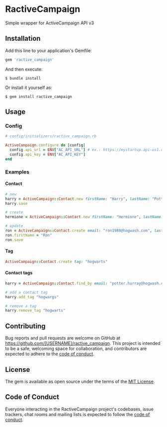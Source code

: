 # RactiveCampaign

Simple wrapper for ActiveCampaign API v3

## Installation

Add this line to your application's Gemfile:

```ruby
gem 'ractive_campaign'
```

And then execute:

    $ bundle install

Or install it yourself as:

    $ gem install ractive_campaign

## Usage

### Config

```ruby
# config/initializers/ractive_campaign.rb

ActiveCampaign.configure do |config|
  config.api_url = ENV["AC_API_URL"] # ex.: https://mystartup.api-us1.com/api/3
  config.api_key = ENV["AC_API_KEY"]
end
```

### Examples

#### Contact

```ruby
# new
harry = ActiveCampaign::Contact.new firstName: "Harry", lastName: "Potter", email: "potter.hurray@hogwash.com"
harry.save

# create
hermione = ActiveCampaign::Contact.new firstName: "Hermione", lastName: "Granger", email: "mione@drtooth.com"

# update
ron = ActiveCampaign::Contact.create email: "ron1988@hogwash.com", lastName: "Weasley"
ron.firstName = "Ron"
ron.save
```

#### Tag

```ruby
ActiveCampaign::Contact.create tag: "hogwarts"
```

#### Contact tags

```ruby
harry = ActiveCampaign::Contact.find_by email: "potter.hurray@hogwash.com"

# add a contact tag
harry.add_tag "hogwargs"

# remove a tag
harry.remove_tag "hogwarts"
```

## Contributing

Bug reports and pull requests are welcome on GitHub at https://github.com/[USERNAME]/ractive_campaign. This project is intended to be a safe, welcoming space for collaboration, and contributors are expected to adhere to the [code of conduct](https://github.com/[USERNAME]/ractive_campaign/blob/master/CODE_OF_CONDUCT.md).

## License

The gem is available as open source under the terms of the [MIT License](https://opensource.org/licenses/MIT).

## Code of Conduct

Everyone interacting in the RactiveCampaign project's codebases, issue trackers, chat rooms and mailing lists is expected to follow the [code of conduct](https://github.com/[USERNAME]/ractive_campaign/blob/master/CODE_OF_CONDUCT.md).
